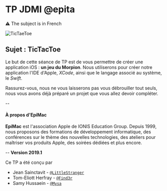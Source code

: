 # TP JDMI @epita

:warning: The subject is in French

![TicTaeToe](https://image.noelshack.com/fichiers/2019/08/7/1551032380-epimac-jdmi19.png)
## Sujet : TicTacToe

Le but de cette séance de TP est de vous permettre de créer une application iOS : **un jeu du Morpion**. Nous utiliserons pour créer notre application l'IDE d'Apple, *XCode*, ainsi que le langage associé au système, le *Swift*.

Rassurez-vous, nous ne vous laisserons pas vous débrouiller tout seuls, nous vous avons déjà préparé un projet que vous allez devoir compléter.

--
#### À propos d'EpiMac
**EpiMac** est l'association Apple de IONIS Education Group. Depuis 1999, nous proposons des formations de développement informatique, des conférences sur le thème des nouvelles technologies, des ateliers pour maîtriser vos produits Apple, des soirées dédiées et plus encore.

--
**Version 2019.1**

Ce TP a été conçu par

- Jean Sainctavit - [``@LittleStranger``](https://github.com/L1ttleStranger)
- Tom-Eliott Herfray - [``@Find3r``](https://github.com/TomEliott)
- Samy Hussaein - [``@Mysa``](https://github.com/SamyHussaein)
